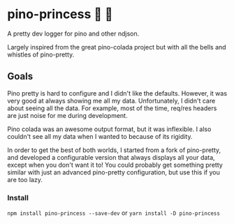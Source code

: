 # pino-princess 👸 💅

A pretty dev logger for pino and other ndjson.

Largely inspired from the great pino-colada project but with all the bells and whistles of pino-pretty.

## Goals

Pino pretty is hard to configure and I didn't like the defaults. However, it was very good at always showing me all my data. Unfortunately, I didn't care about seeing all the data. For example, most of the time, req/res headers are just noise for me during development.

Pino colada was an awesome output format, but it was inflexible. I also couldn't see all my data when I wanted to because of its rigidity.

In order to get the best of both worlds, I started from a fork of pino-pretty, and developed a configurable version that always displays all your data, except when you don't want it to! You could probably get something pretty similar with just an advanced pino-pretty configuration, but use this if you are too lazy.


### Install

`npm install pino-princess --save-dev`
or
`yarn install -D pino-princess`

